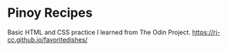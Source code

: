 # Pinoy Recipes
Basic HTML and CSS practice I learned from The Odin Project.
https://rj-cc.github.io/favoritedishes/
